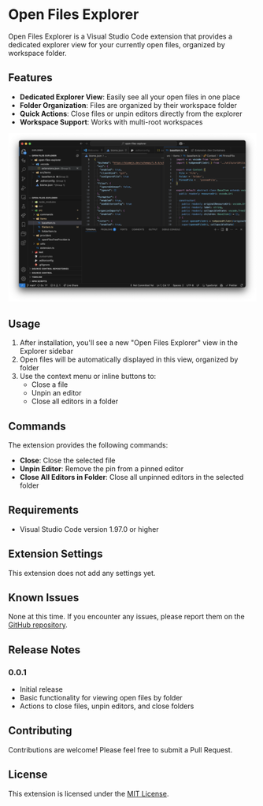 # Open Files Explorer

Open Files Explorer is a Visual Studio Code extension that provides a dedicated explorer view for your currently open files, organized by workspace folder.

## Features

- **Dedicated Explorer View**: Easily see all your open files in one place
- **Folder Organization**: Files are organized by their workspace folder
- **Quick Actions**: Close files or unpin editors directly from the explorer
- **Workspace Support**: Works with multi-root workspaces

![Open Files Explorer](media/screenshot.png)

## Usage

1. After installation, you'll see a new "Open Files Explorer" view in the Explorer sidebar
2. Open files will be automatically displayed in this view, organized by folder
3. Use the context menu or inline buttons to:
   - Close a file
   - Unpin an editor
   - Close all editors in a folder

## Commands

The extension provides the following commands:

- **Close**: Close the selected file
- **Unpin Editor**: Remove the pin from a pinned editor
- **Close All Editors in Folder**: Close all unpinned editors in the selected folder

## Requirements

- Visual Studio Code version 1.97.0 or higher

## Extension Settings

This extension does not add any settings yet.

## Known Issues

None at this time. If you encounter any issues, please report them on the [GitHub repository](https://github.com/shouki-s/open-files-explorer/issues).

## Release Notes

### 0.0.1

- Initial release
- Basic functionality for viewing open files by folder
- Actions to close files, unpin editors, and close folders

## Contributing

Contributions are welcome! Please feel free to submit a Pull Request.

## License

This extension is licensed under the [MIT License](LICENSE).
